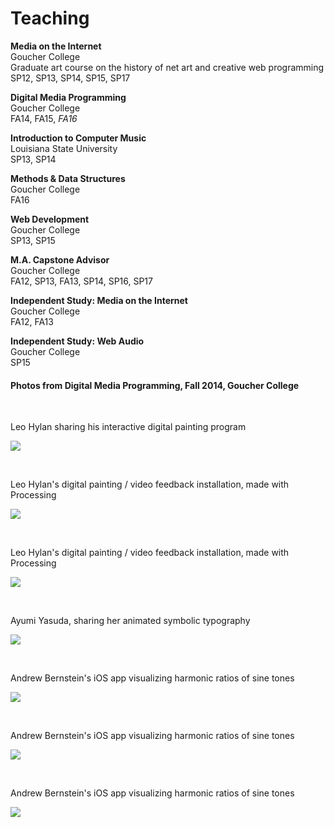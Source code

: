 # Teaching

**Media on the Internet**<br>
Goucher College<br>
Graduate art course on the history of net art and creative web programming<br>
SP12, SP13, SP14, SP15, SP17<br>

**Digital Media Programming**<br>
Goucher College<br>
FA14, FA15, *FA16*

**Introduction to Computer Music**<br>
Louisiana State University<br>
SP13, SP14

**Methods & Data Structures**<br>
Goucher College<br>
FA16

**Web Development**<br>
Goucher College<br>
SP13, SP15

**M.A. Capstone Advisor**<br>
Goucher College<br>
FA12, SP13, FA13, SP14, SP16, SP17

**Independent Study: Media on the Internet**<br>
Goucher College<br>
FA12, FA13

**Independent Study: Web Audio**<br>
Goucher College<br>
SP15


<!--
### Artworks from Media on the Internet SP15 @ Goucher Digital Arts
				<br>

				<a href="http://madarts.goucher.edu/leohylan/Mabon.html">Mabon, a Stan Brackhage-inspired JavaScript artwork, by Leo Hylan</a>
				<br>
				<br>
				<a href="http://madarts.goucher.edu/lindseybridwell/MakeASong/makeasong.html">Toy xylophone in the browser, by Lindsey Bridwell</a>
				<br>
				<br>

				<a href="http://madarts.goucher.edu/ayumiyasuda/AY-canvas-foggywindow.html">Foggy Window (interaction study), by Ayumi Yasuda</a>
				<br>
				<br>

				<a href="http://www.andrewbernste.in/realityTesting/">Reality Testing (web audio study), by Andrew Bernstein</a>
				<br>
	-->


#### Photos from Digital Media Programming, Fall 2014, Goucher College

<br>

Leo Hylan sharing his interactive digital painting program

![](images/teaching/IMG_3239.JPG)

<br>

Leo Hylan's digital painting / video feedback installation, made with Processing

![](images/teaching/IMG_3227.JPG)

<br>

Leo Hylan's digital painting / video feedback installation, made with Processing

![](images/teaching/IMG_3233.JPG)

<br>

Ayumi Yasuda, sharing her animated symbolic typography

![](images/teaching/IMG_3247.JPG)

<br>

Andrew Bernstein's iOS app visualizing harmonic ratios of sine tones

![](images/teaching/IMG_3257.JPG)

<br>

Andrew Bernstein's iOS app visualizing harmonic ratios of sine tones

![](images/teaching/IMG_3276.JPG)

<br>

Andrew Bernstein's iOS app visualizing harmonic ratios of sine tones

![](images/teaching/IMG_3279.JPG)
